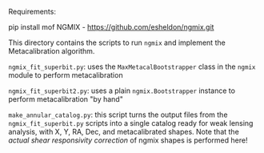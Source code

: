 Requirements:

pip install mof
NGMIX - https://github.com/esheldon/ngmix.git

This directory contains the scripts to run `ngmix` and implement the Metacalibration algorithm.

`ngmix_fit_superbit.py`: uses the `MaxMetacalBootstrapper` class in the `ngmix` module to perform metacalibration

`ngmix_fit_superbit2.py`: uses a plain `ngmix.Bootstrapper` instance to perform metacalibration "by hand"

`make_annular_catalog.py`: this script turns the output files from the `ngmix_fit_superbit.py` scripts into a single
catalog ready for weak lensing analysis, with X, Y, RA, Dec, and metacalibrated shapes. Note that the *actual shear responsivity correction* of ngmix shapes
is performed here! 
